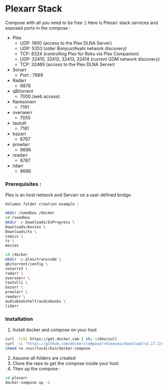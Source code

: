 # Plexarr Stack


Compose with all you need to be free :) Here is Plexarr stack services and exposed ports in the compose : 
- Plex 
	- UDP: 1900 (access to the Plex DLNA Server)
	- UDP: 5353 (older Bonjour/Avahi network discovery)
	- TCP: 8324 (controlling Plex for Roku via Plex Companion)
	- UDP: 32410, 32412, 32413, 32414 (current GDM network discovery)
	- TCP: 32469 (access to the Plex DLNA Server)
- Sonarr
	- Port : 7989
- Radarr
	- 6878
- qBitorrent
	- 7000 (web access)
- flaresolverr
	- 7191
- overseerr
	- 7055
- tautulli
	- 7181
- bazarr
	- 6767
- prowlarr
	- 9696
- readarr
	- 8787
- lidarr
	- 8686

### Prerequisites :
Plex is an host network and Servarr on a user defined bridge.

	Volumes folder creation example : 

```bash
mkdir /seedbox /docker
cd /seedbox
mkdir -p Downloads/InProgress \
Downloads/movies \
Downloads/tv \
comics \
tv \
movies

cd /docker
mkdir -p plex/transcode \
qbitorrent/config \
sonarrv3 \
radarr \
overseerr \
tautulli \
bazarr \
prowlarr \
readarr \
audiobookshelf/audiobooks \
lidarr
```

### Installation

1) Install docker and compose on your host

```bash
curl -fsSL https://get.docker.com | sh; >/dev/null
curl -sL "https://github.com/docker/compose/releases/download/v2.17.2/docker-compose-$(uname -s)-$(uname -m)" -o /usr/local/bin/docker-compose
chmod +x /usr/local/bin/docker-compose
```

2) Assume all folders are created
3) Clone the repo to get the compose inside your host
4) Then up the compose : 

```bash
cd plexarr
docker-compose up -d
```
